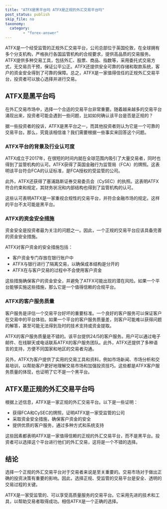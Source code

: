 ```yaml
---
title: "ATFX是黑平台吗 ATFX是正规的外汇交易平台吗"
post_status: publish
skip_file: no
taxonomy:
  category:
        - "forex-answer"
---
```


ATFX是一个经受监管的正规外汇交易平台，公司总部位于英国伦敦，在全球拥有多个分支机构，严格执行各国监管机构的合规要求，提供高品质的交易服务。ATFX提供多种交易工具，包括外汇、股票、商品、指数等，采用委托式交易方式，无交易员干预，保证公平公正。ATFX还提供安全可靠的存储和取款系统，客户的资金安全得到了可靠的保障。总之，ATFX是一家值得信任的正规外汇交易平台，投资者可以放心选择并进行交易。

## ATFX是黑平台吗

在外汇交易市场中，选择一个合适的交易平台非常重要。随着越来越多的交易平台涌现出来，投资者可能会遇到一些问题，比如如何确认该平台是否是正规的？

据一些投资者的投诉，ATFX是黑平台之一，而其他投资者则认为它是一个可靠的交易平台。那么，究竟该相信谁？我们需要根据一些事实来回答这个问题。

### ATFX平台的背景及行业认可度

ATFX成立于2017年，在很短的时间内就在全球范围内吸引了大量交易者，同时也得到了监管机构的认可。ATFX获得了英国金融行为监管局（FCA）的牌照。这表明该平台符合FCA的认证标准，是FCA授权的受监管的公司。

此外，ATFX还获得了塞浦路斯证券交易委员会（CySEC）的执照。这表明ATFX符合约束和规定，其财务状况和内部结构也得到了监管机构的认可。

这些认可表明ATFX是一家重视合规性的交易平台，并符合金融市场的规定。这样的平台不太可能是黑平台。

### ATFX的资金安全措施

资金安全是投资者最为关注的问题之一。因此，一个正规的交易平台应该具备完善的资金安全措施。

ATFX对客户资金的安全措施包括：

- 客户资金专门存放在银行账户中
- ATFX与银行进行了隔离交易，以确保成本结构是分开的
- ATFX在与客户交易的过程中不会使用客户资金

这些措施确保客户的资金安全，并避免了ATFX可能出现的潜在风险。如果一个平台能够实施这些措施，那么它是一个值得信赖的合规平台。

### ATFX的客户服务质量

客户服务是评估一个交易平台好坏的重要标准。一个良好的客户服务可以保证客户在交易中的平台体验。如果一个平台的客户服务质量差，则客户可能难以获得问题的解答，甚至可能无法得到及时的技术支持或资金提取。

ATFX的客户服务质量是不错的。该平台提供24/5的客户服务。用户可以通过电子邮件、在线聊天或电话联系ATFX的客户服务团队。此外，ATFX还提供了多种语言的支持，方便不同国家和地区的交易者沟通。

另外，ATFX为客户提供了实用的交易工具和资料，例如市场新闻、市场分析和交易培训，以帮助客户更好地理解交易市场和加强投资技巧。这些都是ATFX客户服务质量的体现，也证明了它不是一个黑平台。

## ATFX是正规的外汇交易平台吗

根据上述信息，ATFX是一家正规的外汇交易平台。以下是一些证明：

- 获得FCA和CySEC的牌照，证明ATFX是一家受监管的公司
- 采取资金安全措施，确保客户资金的安全
- 提供优质的客户服务，通过多种方式和系统支持

这些因素都表明ATFX是一家值得信赖的正规的外汇交易平台，而不是黑平台。投资者可以选择这个平台进行他们的外汇交易，这将是一个不错的选择。

## 结论

选择一个正规的外汇交易平台对于交易者来说是至关重要的。交易市场对于做出正确的投资决策有重要的影响。因此，选择正规、受监管的交易平台是安全、透明的交易过程的关键。

ATFX是一家受监管的、可以享受高质量服务的交易平台。它采用先进的技术和工具，以帮助交易者取得成功。相信ATFX是一个正确的选择。